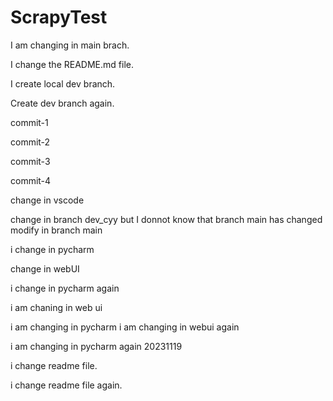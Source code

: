 # ScrapyTest

I am changing in main brach.

I change the README.md file.

I create local dev branch.

Create dev branch again.

commit-1

commit-2

commit-3

commit-4

change in vscode

change in branch dev_cyy but I donnot know that branch main has changed
modify in branch main


i change in pycharm

change in webUI


i change in pycharm again

i am chaning in web ui


i am changing in pycharm
i am changing in webui again



i am changing in pycharm again 20231119


i change readme file.

i change readme file again.
